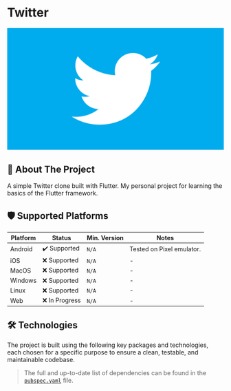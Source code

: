 # Twitter

![twitter](documentation/assets/images/background.png)
## 🎯 About The Project
A simple Twitter clone built with Flutter. My personal project for learning the basics of the Flutter framework.

## 🛡️ Supported Platforms

| Platform | Status | Min. Version | Notes |
|---|---|---|---|
| Android | ✔️ Supported | `N/A` | Tested on Pixel emulator. |
| iOS | ❌ Supported | `N/A` |  - |
| MacOS | ❌ Supported | `N/A` |  - |
| Windows | ❌ Supported | `N/A` |  - |
| Linux | ❌ Supported | `N/A` |  - |
| Web | ❌ In Progress | `N/A` | - |

## 🛠️ Technologies
The project is built using the following key packages and technologies, each chosen for a specific purpose to ensure a clean, testable, and maintainable codebase.

> The full and up-to-date list of dependencies can be found in the [`pubspec.yaml`](./pubspec.yaml) file.

